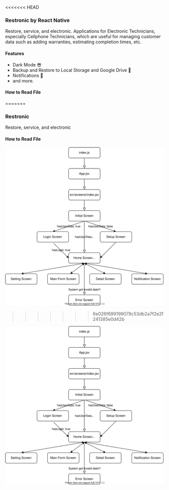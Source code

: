 <<<<<<< HEAD
### Restronic by React Native

Restore, service, and electronic. Applications for Electronic Technicians, especially Cellphone Technicians, which are useful for managing customer data such as adding warranties, estimating completion times, etc.

#### Features

- Dark Mode :sunglasses:
- Backup and Restore to Local Storage and Google Drive :file_folder:
- Notifications :bell:
- and more.

#### How to Read File

=======
### Restronic
Restore, service, and electronic

#### How to Read File
![How to read file](./restronicHowToReadFile.svg)
>>>>>>> 6e026f699199079c53db2a7f2e2f241385e0d42b
<img src="./restronicHowToReadFile.svg">
